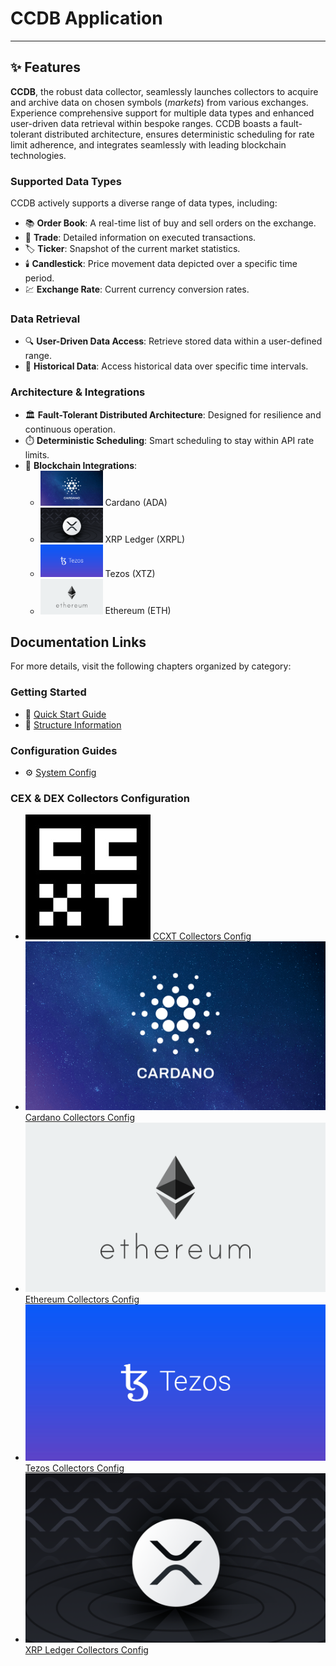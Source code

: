 # CCDB Application

---

## ✨ Features

**CCDB**, the robust data collector, seamlessly launches collectors to acquire and archive data on chosen symbols (_markets_) from various exchanges. Experience comprehensive support for multiple data types and enhanced user-driven data retrieval within bespoke ranges. CCDB boasts a fault-tolerant distributed architecture, ensures deterministic scheduling for rate limit adherence, and integrates seamlessly with leading blockchain technologies.

### Supported Data Types
CCDB actively supports a diverse range of data types, including:

- 📚 **Order Book**: A real-time list of buy and sell orders on the exchange.
- 🔄 **Trade**: Detailed information on executed transactions.
- 🏷️ **Ticker**: Snapshot of the current market statistics.
- 🕯️ **Candlestick**: Price movement data depicted over a specific time period.
- 💹 **Exchange Rate**: Current currency conversion rates.

### Data Retrieval
- 🔍 **User-Driven Data Access**: Retrieve stored data within a user-defined range.
- 📅 **Historical Data**: Access historical data over specific time intervals.

### Architecture & Integrations
- 🏛️ **Fault-Tolerant Distributed Architecture**: Designed for resilience and continuous operation.
- ⏱️ **Deterministic Scheduling**: Smart scheduling to stay within API rate limits.
- 🔗 **Blockchain Integrations**:
  - [<img src="public/images/cardano.png" alt="Cardano" width="100"/>](https://cardano.org/) Cardano (ADA)
  - [<img src="public/images/xrpl.png" alt="XRP Ledger" width="100"/>](https://xrpl.org/index.html) XRP Ledger (XRPL)
  - [<img src="public/images/tezos.jpg" alt="Tezos" width="100"/>](https://tezos.com/) Tezos (XTZ)
  - [<img src="public/images/ethereum.png" alt="Ethereum" width="100"/>](https://ethereum.org/) Ethereum (ETH)

## Documentation Links

For more details, visit the following chapters organized by category:

### Getting Started
- 🚀 [Quick Start Guide](docs/quick-start.md)
- 📐 [Structure Information](docs/structure.md)

### Configuration Guides
- ⚙️ [System Config](docs/config/system.md)

### CEX & DEX Collectors Configuration
- [![CCXT](public/images/ccxt.jpeg)](https://docs.ccxt.com/) [CCXT Collectors Config](docs/config/ccxt-collectors.md)
- [![Cardano](public/images/cardano.png)](https://cardano.org/) [Cardano Collectors Config](docs/config/cardano-collectors.md)
- [![Ethereum](public/images/ethereum.png)](https://ethereum.org/) [Ethereum Collectors Config](docs/config/eth-collectors.md)
- [![Tezos](public/images/tezos.jpg)](https://tezos.com/) [Tezos Collectors Config](docs/config/tezos-collectors.md)
- [![XRP Ledger](public/images/xrpl.png)](https://xrpl.org/index.html) [XRP Ledger Collectors Config](docs/config/xrpl-collectors.md)

